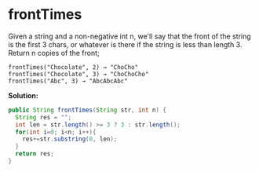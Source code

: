 # frontTimes

Given a string and a non-negative int n, we'll say that the front of the string is the first 3 chars, or whatever is there if the string is less than length 3. Return n copies of the front;

```
frontTimes("Chocolate", 2) → "ChoCho"
frontTimes("Chocolate", 3) → "ChoChoCho"
frontTimes("Abc", 3) → "AbcAbcAbc"
```

**Solution:**

```java
public String frontTimes(String str, int n) {
  String res = "";
  int len = str.length() >= 3 ? 3 : str.length();
  for(int i=0; i<n; i++){
    res+=str.substring(0, len);
  }
  return res;
}
```